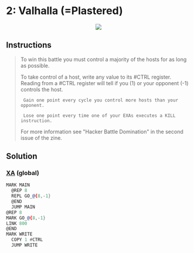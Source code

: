 # 2: Valhalla (=Plastered)

<div align="center"><img src="EXAPUNKS - Valhalla (2024-06-23-17-12-46).mp4" /></div>

## Instructions
> To win this battle you must control a majority of the hosts for as long as possible. 
> 
> To take control of a host, write any value to its #CTRL register. Reading from a #CTRL register will tell if you (1) or your opponent (-1) controls the host.
> 
>      Gain one point every cycle you control more hosts than your opponent.
> 
>      Lose one point every time one of your EXAs executes a KILL instruction.
> 
> For more information see "Hacker Battle Domination" in the second issue of the zine.

## Solution

### [XA](XA.exa) (global)
```asm
MARK MAIN
  @REP 8
  REPL GO_@{8,-1}
  @END
  JUMP MAIN
@REP 8
MARK GO_@{8,-1}
LINK 800
@END
MARK WRITE
  COPY 1 #CTRL
  JUMP WRITE
```

